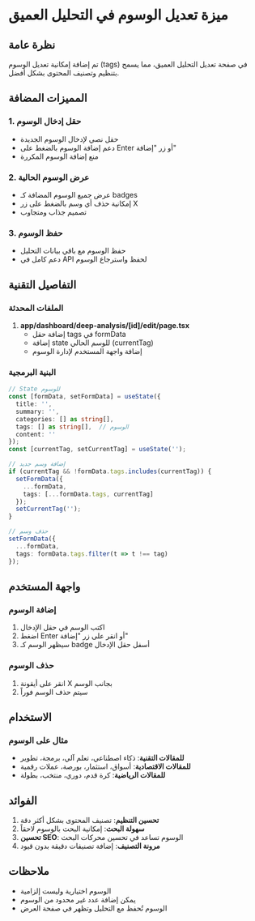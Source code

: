 # ميزة تعديل الوسوم في التحليل العميق

## نظرة عامة
تم إضافة إمكانية تعديل الوسوم (tags) في صفحة تعديل التحليل العميق، مما يسمح بتنظيم وتصنيف المحتوى بشكل أفضل.

## المميزات المضافة

### 1. حقل إدخال الوسوم
- حقل نصي لإدخال الوسوم الجديدة
- دعم إضافة الوسوم بالضغط على Enter أو زر "إضافة"
- منع إضافة الوسوم المكررة

### 2. عرض الوسوم الحالية
- عرض جميع الوسوم المضافة كـ badges
- إمكانية حذف أي وسم بالضغط على زر X
- تصميم جذاب ومتجاوب

### 3. حفظ الوسوم
- حفظ الوسوم مع باقي بيانات التحليل
- دعم كامل في API لحفظ واسترجاع الوسوم

## التفاصيل التقنية

### الملفات المحدثة
1. **app/dashboard/deep-analysis/[id]/edit/page.tsx**
   - إضافة حقل tags في formData
   - إضافة state للوسم الحالي (currentTag)
   - إضافة واجهة المستخدم لإدارة الوسوم

### البنية البرمجية

```typescript
// State للوسوم
const [formData, setFormData] = useState({
  title: '',
  summary: '',
  categories: [] as string[],
  tags: [] as string[],  // الوسوم
  content: ''
});
const [currentTag, setCurrentTag] = useState('');

// إضافة وسم جديد
if (currentTag && !formData.tags.includes(currentTag)) {
  setFormData({
    ...formData,
    tags: [...formData.tags, currentTag]
  });
  setCurrentTag('');
}

// حذف وسم
setFormData({
  ...formData,
  tags: formData.tags.filter(t => t !== tag)
});
```

## واجهة المستخدم

### إضافة الوسوم
1. اكتب الوسم في حقل الإدخال
2. اضغط Enter أو انقر على زر "إضافة"
3. سيظهر الوسم كـ badge أسفل حقل الإدخال

### حذف الوسوم
1. انقر على أيقونة X بجانب الوسم
2. سيتم حذف الوسم فوراً

## الاستخدام

### مثال على الوسوم
- **للمقالات التقنية**: ذكاء اصطناعي، تعلم آلي، برمجة، تطوير
- **للمقالات الاقتصادية**: أسواق، استثمار، بورصة، عملات رقمية
- **للمقالات الرياضية**: كرة قدم، دوري، منتخب، بطولة

## الفوائد

1. **تحسين التنظيم**: تصنيف المحتوى بشكل أكثر دقة
2. **سهولة البحث**: إمكانية البحث بالوسوم لاحقاً
3. **تحسين SEO**: الوسوم تساعد في تحسين محركات البحث
4. **مرونة التصنيف**: إضافة تصنيفات دقيقة بدون قيود

## ملاحظات
- الوسوم اختيارية وليست إلزامية
- يمكن إضافة عدد غير محدود من الوسوم
- الوسوم تُحفظ مع التحليل وتظهر في صفحة العرض 